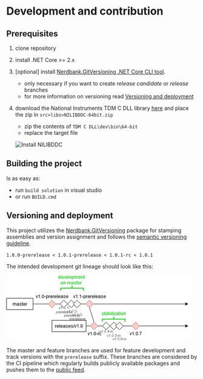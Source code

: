 # Development and contribution

## Prerequisites

1. clone repository
1. install .NET Core >= 2.x
1. [optional] install [Nerdbank.GitVersioning .NET Core CLI tool](https://github.com/dotnet/Nerdbank.GitVersioning).  
    - only necessary if you want to create *release candidate* or *release* branches
    - for more information on versioning read [Versioning and deployment](#versioning-and-deployment)
1. download the National Instruments TDM C DLL library [here](https://www.ni.com/content/dam/web/product-documentation/c_dll_tdm.zip) and place the zip in `src>libs>NILIBDDC-64bit.zip` 
    - zip the contents of `TDM C DLL\dev\bin\64-bit` 
    - replace the target file

    ![Install NILIBDDC](img/InstallNIDDCLIB.gif)

## Building the project
Is as easy as:
- run `build solution` in visual studio 
- or run `BUILD.cmd`



## Versioning and deployment
This project utilizes the [Nerdbank.GitVersioning](https://github.com/dotnet/Nerdbank.GitVersioning) package for stamping assemblies and version assignment and follows the [semantic versioning guideline](https://semver.org/#spec-item-9). 

```
1.0.0-prerelease < 1.0.1-prerelease < 1.0.1-rc < 1.0.1
```

The intended development git lineage should look like this:

![](img/GitLineage.png)

The master and feature branches are used for feature development and track versions with the `prerelease` suffix. These branches are considered by the CI pipeline which regularly builds publicly available packages and pushes them to the [public feed](). 